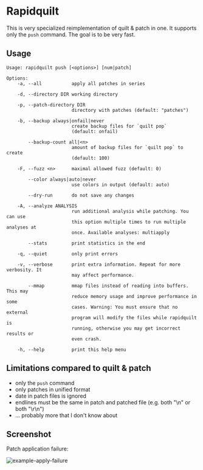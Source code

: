 # Rapidquilt

This is very specialized reimplementation of quilt & patch in one. It supports
only the `push` command. The goal is to be very fast.


## Usage

    Usage: rapidquilt push [<options>] [num|patch]

    Options:
        -a, --all           apply all patches in series

        -d, --directory DIR working directory

        -p, --patch-directory DIR
                            directory with patches (default: "patches")

        -b, --backup always|onfail|never
                            create backup files for `quilt pop`
                            (default: onfail)

            --backup-count all|<n>
                            amount of backup files for `quilt pop` to create
                            (default: 100)

        -F, --fuzz <n>      maximal allowed fuzz (default: 0)

            --color always|auto|never
                            use colors in output (default: auto)

            --dry-run       do not save any changes

        -A, --analyze ANALYSIS
                            run additional analysis while patching. You can use
                            this option multiple times to run multiple analyses at
                            once. Available analyses: multiapply

            --stats         print statistics in the end

        -q, --quiet         only print errors

        -v, --verbose       print extra information. Repeat for more verbosity. It
                            may affect performance.

            --mmap          mmap files instead of reading into buffers. This may
                            reduce memory usage and improve performance in some
                            cases. Warning: You must ensure that no external
                            program will modify the files while rapidquilt is
                            running, otherwise you may get incorrect results or
                            even crash.

        -h, --help          print this help menu


## Limitations compared to quilt & patch

* only the `push` command
* only patches in unified format
* date in patch files is ignored
* endlines must be the same in patch and patched file (e.g. both "\n" or both "\r\n")
* ... probably more that I don't know about

## Screenshot

Patch application failure:

![example-apply-failure](https://raw.githubusercontent.com/michalsrb/rapidquilt/master/doc/example-apply-failure.png "Example Apply Failure")
